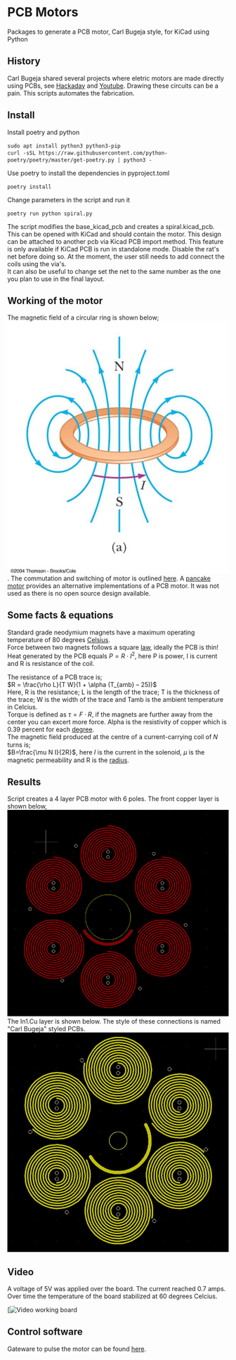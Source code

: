 # PCB Motors

Packages to generate a PCB motor, Carl Bugeja style, for KiCad using Python

## History

Carl Bugeja shared several projects where eletric motors are made directly using PCBs,
see [Hackaday](https://hackaday.io/CarlBugeja) and [Youtube](https://www.youtube.com/c/CarlBugeja).
Drawing these circuits can be a pain. This scripts automates the fabrication.

## Install
Install poetry and python
```console
sudo apt install python3 python3-pip
curl -sSL https://raw.githubusercontent.com/python-poetry/poetry/master/get-poetry.py | python3 -
```
Use poetry to install the dependencies in pyproject.toml
```console
poetry install
```
Change parameters in the script and run it
```console
poetry run python spiral.py
```
The script modifies the base_kicad_pcb and creates a spiral.kicad_pcb.
This can be opened with KiCad and should contain the motor.
This design can be attached to another pcb via Kicad PCB import method.
This feature is only available if KiCad PCB is run in standalone mode. Disable the rat's net before doing so.
At the moment, the user still needs to add connect the coils using the via's.  
It can also be useful to change set the net to the same number as the one you plan to use in the final layout.

## Working of the motor

The magnetic field of a circular ring is shown below;
![fieldloop](./images/fieldcircularloop.jpg).
The commutation and switching of motor is outlined [here](https://www.mathworks.com/help/mcb/ref/sixstepcommutation.html).  A [pancake motor](https://www.motioncontroltips.com/faq-servo-pancake-motors-work/) provides an alternative implementations of a PCB motor.  It was not used as there is no open source design available.
 

## Some facts & equations
Standard grade neodymium magnets have a maximum operating temperature of 80 degrees [Celsius](https://www.magnetexpert.com/technical-advice-for-every-application-magnet-expert-i685/temperature-effects-on-magnets-i683).  
Force between two magnets follows a square [law](https://en.wikipedia.org/wiki/Force_between_magnets), ideally the PCB is thin!  
Heat generated by the PCB equals $P=R \cdot I^2$, here P is power, I is current and R is resistance of the coil.  
  
The resistance of a PCB trace is;  
$R = \frac{\rho L}{T W}(1 + \alpha (T_{amb} – 25))$   
Here, R is the resistance; L is the length of the trace; T is the thickness of the trace;
W is the width of the trace and Tamb is the ambient temperature in Celcius.  
Torque is defined as $\tau = F \cdot R$, if the magnets are further away from the center you can excert more force. Alpha is the resistivity of copper which is 0.39 percent for each [degree](https://www.cirris.com/learning-center/general-testing/special-topics/177-temperature-coefficient-of-copper).  
The magnetic field produced at the centre of a current-carrying coil of 𝑁 turns is;  
$B=\frac{\mu N I}{2R}$, here 𝐼 is the current in the solenoid, $\mu$ is the magnetic permeability and R is the [radius](https://physics.stackexchange.com/questions/355140/magnetic-field-due-to-a-coil-of-n-turns-and-a-solenoid).


## Results

Script creates a 4 layer PCB motor with 6 poles.
The front copper layer is shown below,  
![toplayer](./images/toplayer.jpg)  
The In1.Cu layer is shown below. The style of these connections is named "Carl Bugeja" styled PCBs.  
![layer1](./images/in1layer.JPG)  

## Video

A voltage of 5V was applied over the board. The current reached 0.7 amps. Over time the temperature of the
board stabilized at 60 degrees Celcius.

[![Video working board](https://youtu.be/r3wv7XpXPck "Video working board")

## Control software

Gateware to pulse the motor can be found [here](https://github.com/hstarmans/hexastorm/tree/master/tests/custommotor).
